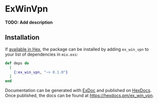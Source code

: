 # ExWinVpn

**TODO: Add description**

## Installation

If [available in Hex](https://hex.pm/docs/publish), the package can be installed
by adding `ex_win_vpn` to your list of dependencies in `mix.exs`:

```elixir
def deps do
  [
    {:ex_win_vpn, "~> 0.1.0"}
  ]
end
```

Documentation can be generated with [ExDoc](https://github.com/elixir-lang/ex_doc)
and published on [HexDocs](https://hexdocs.pm). Once published, the docs can
be found at <https://hexdocs.pm/ex_win_vpn>.

